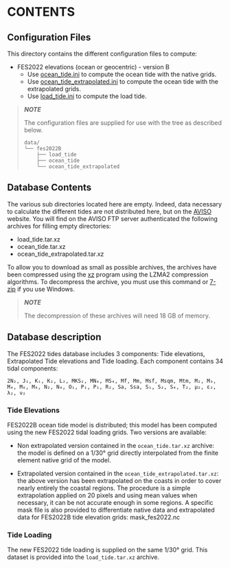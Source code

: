 # CONTENTS

## Configuration Files

This directory contains the different configuration files to compute:

* FES2022 elevations (ocean or geocentric) - version B
  * Use [ocean_tide.ini](ocean_tide.ini) to compute the ocean tide
    with the native grids.
  * Use [ocean_tide_extrapolated.ini](ocean_tide_extrapolated.ini)
    to compute the ocean tide with the extrapolated grids.
  * Use [load_tide.ini](load_tide.ini) to compute the load tide.

> **_NOTE_**
>
> The configuration files are supplied for use with the tree as described
> below.
>
> ```
> data/
> └── fes2022B
>     ├── load_tide
>     ├── ocean_tide
>     └── ocean_tide_extrapolated
>```

## Database Contents

The various sub directories located here are empty. Indeed, data necessary to
calculate the different tides are not distributed here, but on the
[AVISO](http://www.aviso.altimetry.fr/en/data/products/auxiliary-products/global-tide-fes/)
website. You will find on the AVISO FTP server authenticated the following
archives for filling empty directories:

- load_tide.tar.xz
- ocean_tide.tar.xz
- ocean_tide_extrapolated.tar.xz

To allow you to download as small as possible archives, the archives have been
compressed using the [xz](http://tukaani.org/xz) program using the LZMA2
compression algorithms. To decompress the archive, you must use this command or
[7-zip](http://www.7-zip.org/) if you use Windows.

> **_NOTE_**
>
> The decompression of these archives will need 18 GB of memory.

## Database description

The FES2022 tides database includes 3 components: Tide elevations, Extrapolated Tide elevations and Tide 
loading. Each component contains 34 tidal components:

    2N₂, J₁, K₁, K₂, L₂, MKS₂, MN₄, MS₄, Mf, Mm, Msf, Msqm, Mtm, M₂, M₃, M₄, M₆, M₈, N₂, N₄, O₁, P₁, P₁, R₂, Sa, Ssa, S₁, S₂, S₄, T₂, µ₂, ε₂, λ₂, ν₂

### Tide Elevations

FES2022B ocean tide model is distributed; this model has
been computed using the new FES2022 tidal loading grids. Two versions
are available:

  * Non extrapolated version contained in the `ocean_tide.tar.xz` archive: the
    model is defined on a 1/30° grid directly
    interpolated from the finite element native grid of the model.

  * Extrapolated version contained in the `ocean_tide_extrapolated.tar.xz`: the
    above version has been extrapolated on the coasts in order to cover nearly
    entirely the coastal regions. The procedure is a simple extrapolation
    applied on 20 pixels and using mean values when necessary, it can be not
    accurate enough in some regions.
    A specific mask file is also provided to differentiate native data and extrapolated data
    for FES2022B tide elevation grids: mask_fes2022.nc

### Tide Loading

The new FES2022 tide loading is supplied on the same 1/30° grid. This
dataset is provided into the `load_tide.tar.xz` archive.
